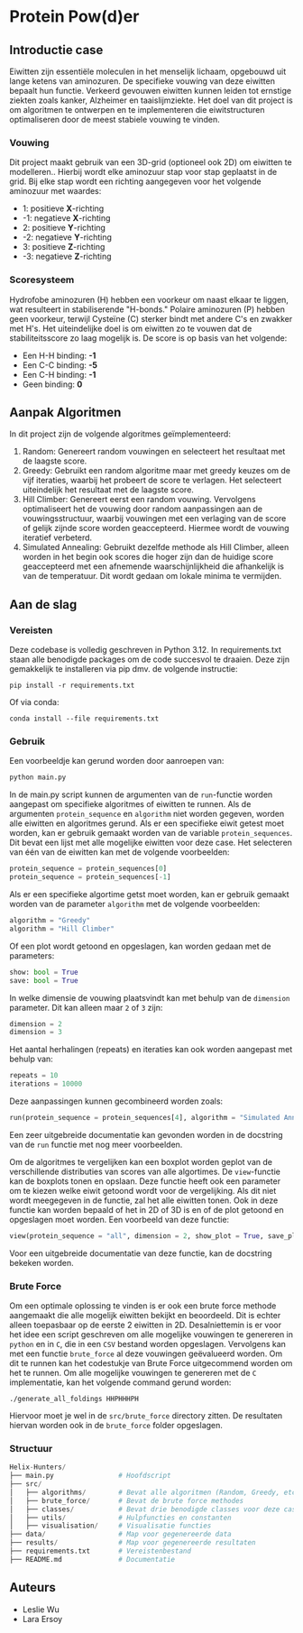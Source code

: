 # Protein Pow(d)er
## Introductie case
Eiwitten zijn essentiële moleculen in het menselijk lichaam, opgebouwd uit lange ketens van aminozuren. De specifieke vouwing van deze eiwitten bepaalt hun functie. Verkeerd gevouwen eiwitten kunnen leiden tot ernstige ziekten zoals kanker, Alzheimer en taaislijmziekte. Het doel van dit project is om algoritmen te ontwerpen en te implementeren die eiwitstructuren optimaliseren door de meest stabiele vouwing te vinden.

### Vouwing
Dit project maakt gebruik van een 3D-grid (optioneel ook 2D) om eiwitten te modelleren.. Hierbij wordt elke aminozuur stap voor stap geplaatst in de grid. Bij elke stap wordt een richting aangegeven voor het volgende aminozuur met waardes:
- 1: positieve **X**-richting
- -1: negatieve **X**-richting
- 2: positieve **Y**-richting
- -2: negatieve **Y**-richting
- 3: positieve **Z**-richting
- -3: negatieve **Z**-richting

### Scoresysteem
Hydrofobe aminozuren (H) hebben een voorkeur om naast elkaar te liggen, wat resulteert in stabiliserende "H-bonds." Polaire aminozuren (P) hebben geen voorkeur, terwijl Cysteïne (C) sterker bindt met andere C's en zwakker met H's. Het uiteindelijke doel is om eiwitten zo te vouwen dat de stabiliteitsscore zo laag mogelijk is. De score is op basis van het volgende:

- Een H-H binding: **-1**
- Een C-C binding: **-5**
- Een C-H binding: **-1**
- Geen binding: **0**

## Aanpak Algoritmen
In dit project zijn de volgende algoritmes geïmplementeerd:
1. Random: Genereert random vouwingen en selecteert het resultaat met de laagste score.
2. Greedy: Gebruikt een random algoritme maar met greedy keuzes om de vijf iteraties, waarbij het probeert de score te verlagen. Het selecteert uiteindelijk het resultaat met de laagste score.
3. Hill Climber: Genereert eerst een random vouwing. Vervolgens optimaliseert het de vouwing door random aanpassingen aan de vouwingsstructuur, waarbij vouwingen met een verlaging van de score of gelijk zijnde score worden geaccepteerd. Hiermee wordt de vouwing iteratief verbeterd.
4. Simulated Annealing: Gebruikt dezelfde methode als Hill Climber, alleen worden in het begin ook scores die hoger zijn dan de huidige score geaccepteerd met een afnemende waarschijnlijkheid die afhankelijk is van de temperatuur. Dit wordt gedaan om lokale minima te vermijden.

## Aan de slag
### Vereisten
Deze codebase is volledig geschreven in Python 3.12. In requirements.txt staan alle benodigde packages om de code succesvol te draaien. Deze zijn gemakkelijk te installeren via pip dmv. de volgende instructie:
```
pip install -r requirements.txt
```
Of via conda:
```
conda install --file requirements.txt
```

### Gebruik
Een voorbeeldje kan gerund worden door aanroepen van:
```python
python main.py
```
In de main.py script kunnen de argumenten van de `run`-functie worden aangepast om specifieke algoritmes of eiwitten te runnen. Als de argumenten `protein_sequence` en `algorithm` niet worden gegeven, worden alle eiwitten en algoritmes gerund. Als er een specifieke eiwit getest moet worden, kan er gebruik gemaakt worden van de variable `protein_sequences`. Dit bevat een lijst met alle mogelijke eiwitten voor deze case. Het selecteren van één van de eiwitten kan met de volgende voorbeelden:
```python
protein_sequence = protein_sequences[0]
protein_sequence = protein_sequences[-1]
```
Als er een specifieke algortime getst moet worden, kan er gebruik gemaakt worden van de parameter `algorithm` met de volgende voorbeelden:
```python
algorithm = "Greedy"
algorithm = "Hill Climber"
```
Of een plot wordt getoond en opgeslagen, kan worden gedaan met de parameters:
```python
show: bool = True
save: bool = True
```
In welke dimensie de vouwing plaatsvindt kan met behulp van de `dimension` parameter. Dit kan alleen maar `2` of `3` zijn:
```python
dimension = 2
dimension = 3
```
Het aantal herhalingen (repeats) en iteraties kan ook worden aangepast met behulp van:
```python
repeats = 10
iterations = 10000
```
Deze aanpassingen kunnen gecombineerd worden zoals:
```python
run(protein_sequence = protein_sequences[4], algorithm = "Simulated Annealing", show = True, save = False, dimension = 3, repeats = 1, iterations = 1000)
```
Een zeer uitgebreide documentatie kan gevonden worden in de docstring van de `run` functie met nog meer voorbeelden.

Om de algoritmes te vergelijken kan een boxplot worden geplot van de verschillende distributies van scores van alle algortimes. De `view`-functie kan de boxplots tonen en opslaan. Deze functie heeft ook een parameter om te kiezen welke eiwit getoond wordt voor de vergelijking. Als dit niet wordt meegegeven in de functie, zal het alle eiwitten tonen.
Ook in deze functie kan worden bepaald of het in 2D of 3D is en of de plot getoond en opgeslagen moet worden. Een voorbeeld van deze functie:
```python
view(protein_sequence = "all", dimension = 2, show_plot = True, save_plot = False)
```
Voor een uitgebreide documentatie van deze functie, kan de docstring bekeken worden.

### Brute Force
Om een optimale oplossing te vinden is er ook een brute force methode aangemaakt die alle mogelijk eiwitten bekijkt en beoordeeld. Dit is echter alleen toepasbaar op de eerste 2 eiwitten in 2D. Desalniettemin is er voor het idee een script geschreven om alle mogelijke vouwingen te genereren in `python` en in `C`, die in een `CSV` bestand worden opgeslagen. Vervolgens kan met een functie `brute_force` al deze vouwingen geëvalueerd worden. Om dit te runnen kan het codestukje van Brute Force uitgecommend worden om het te runnen. Om alle mogelijke vouwingen te genereren met de `C` implementatie, kan het volgende command gerund worden:
```
./generate_all_foldings HHPHHHPH
```
Hiervoor moet je wel in de `src/brute_force` directory zitten. De resultaten hiervan worden ook in de `brute_force` folder opgeslagen.
### Structuur
```python
Helix-Hunters/
├── main.py                # Hoofdscript
├── src/
│   ├── algorithms/        # Bevat alle algoritmen (Random, Greedy, etc.)
│   ├── brute_force/       # Bevat de brute force methodes
│   ├── classes/           # Bevat drie benodigde classes voor deze case
│   ├── utils/             # Hulpfuncties en constanten
│   ├── visualisation/     # Visualisatie functies
├── data/                  # Map voor gegenereerde data
├── results/               # Map voor gegenereerde resultaten
├── requirements.txt       # Vereistenbestand
├── README.md              # Documentatie
```

## Auteurs
- Leslie Wu
- Lara Ersoy